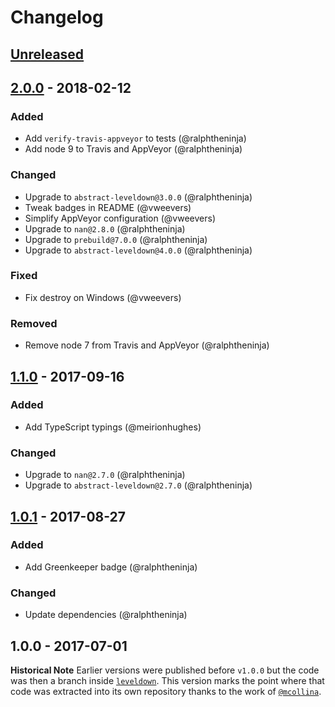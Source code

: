 # Changelog

## [Unreleased]

## [2.0.0] - 2018-02-12

### Added
* Add `verify-travis-appveyor` to tests (@ralphtheninja)
* Add node 9 to Travis and AppVeyor (@ralphtheninja)

### Changed
* Upgrade to `abstract-leveldown@3.0.0` (@ralphtheninja)
* Tweak badges in README (@vweevers)
* Simplify AppVeyor configuration (@vweevers)
* Upgrade to `nan@2.8.0` (@ralphtheninja)
* Upgrade to `prebuild@7.0.0` (@ralphtheninja)
* Upgrade to `abstract-leveldown@4.0.0` (@ralphtheninja)

### Fixed
* Fix destroy on Windows (@vweevers)

### Removed
* Remove node 7 from Travis and AppVeyor (@ralphtheninja)

## [1.1.0] - 2017-09-16

### Added
* Add TypeScript typings (@meirionhughes)

### Changed
* Upgrade to `nan@2.7.0` (@ralphtheninja)
* Upgrade to `abstract-leveldown@2.7.0` (@ralphtheninja)

## [1.0.1] - 2017-08-27

### Added
* Add Greenkeeper badge (@ralphtheninja)

### Changed
* Update dependencies (@ralphtheninja)

## 1.0.0 - 2017-07-01

**Historical Note** Earlier versions were published before `v1.0.0` but the code was then a branch inside [`leveldown`](https://github.com/level/leveldown). This version marks the point where that code was extracted into its own repository thanks to the work of [`@mcollina`](https://github.com/mcollina).

[Unreleased]: https://github.com/level/rocksdb/compare/v2.0.0...HEAD
[2.0.0]: https://github.com/level/rocksdb/compare/v1.1.0...v2.0.0
[1.1.0]: https://github.com/level/rocksdb/compare/v1.0.1...v1.1.0
[1.0.1]: https://github.com/level/rocksdb/compare/v1.0.0...v1.0.1
